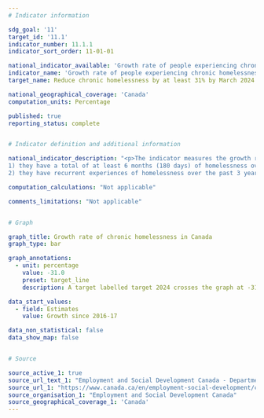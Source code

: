 ```yaml
---
# Indicator information

sdg_goal: '11'
target_id: '11.1'
indicator_number: 11.1.1
indicator_sort_order: 11-01-01

national_indicator_available: 'Growth rate of people experiencing chronic homelessness'
indicator_name: 'Growth rate of people experiencing chronic homelessness'
target_name: Reduce chronic homelessness by at least 31% by March 2024

national_geographical_coverage: 'Canada'
computation_units: Percentage

published: true
reporting_status: complete


# Indicator definition and additional information

national_indicator_description: "<p>The indicator measures the growth rate of people experiencing chronic homelessness.<br> Refers to individuals who are currently experiencing homelessness AND who meet at least one of the following criteria:<br><br>
1) they have a total of at least 6 months (180 days) of homelessness over the past year;<br>
2) they have recurrent experiences of homelessness over the past 3 years, with a cumulative duration of at least 18 months (546 days). <em>(Reaching Home: Canada’s Homelessness Strategy Directives)</em>"

computation_calculations: "Not applicable"

comments_limitations: "Not applicable"


# Graph

graph_title: Growth rate of chronic homelessness in Canada
graph_type: bar

graph_annotations:
  - unit: percentage
    value: -31.0
    preset: target_line
    description: A target labelled target 2024 crosses the graph at -31%.

data_start_values:
  - field: Estimates
    value: Growth since 2016-17

data_non_statistical: false
data_show_map: false


# Source

source_active_1: true
source_url_text_1: "Employment and Social Development Canada - Departmental Plan for 2021 to 2022"
source_url_1: "https://www.canada.ca/en/employment-social-development/corporate/reports/departmental-plan/2021-2022.html#h2.4-3.1"
source_organisation_1: "Employment and Social Development Canada"
source_geographical_coverage_1: 'Canada'
---
```



